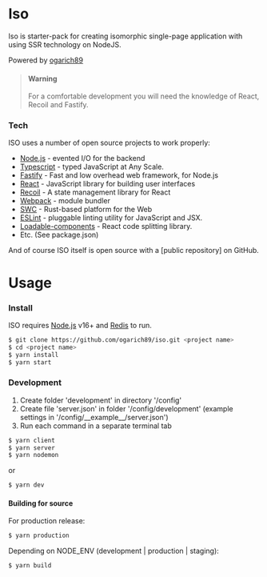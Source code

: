 # Iso
Iso is starter-pack for creating isomorphic single-page application with using SSR technology on NodeJS.

Powered by [ogarich89](https://github.com/ogarich89)

> #### Warning
> For a comfortable development you will need the knowledge of React, Recoil and Fastify.

### Tech

ISO uses a number of open source projects to work properly:

* [Node.js](https://nodejs.org/) - evented I/O for the backend
* [Typescript](https://www.typescriptlang.org/) - typed JavaScript at Any Scale.
* [Fastify](https://www.fastify.io/) - Fast and low overhead web framework, for Node.js
* [React](https://reactjs.org/) - JavaScript library for building user interfaces
* [Recoil](https://recoiljs.org/) - A state management library for React
* [Webpack](https://webpack.js.org/) - module bundler
* [SWC](https://swc.rs/) - Rust-based platform for the Web
* [ESLint](https://eslint.org/) - pluggable linting utility for JavaScript and JSX.
* [Loadable-components](https://www.smooth-code.com/open-source/loadable-components/) - React code splitting library.
* Etc. (See package.json)

And of course ISO itself is open source with a [public repository]
 on GitHub.

# Usage

### Install

ISO requires [Node.js](https://nodejs.org/) v16+ and [Redis](https://redis.io) to run.


```sh
$ git clone https://github.com/ogarich89/iso.git <project name>
$ cd <project name>
$ yarn install
$ yarn start
```

### Development

1. Create folder 'development' in directory '/config'
2. Create file 'server.json' in folder '/config/development' (example settings in '/config/\_\_example\_\_/server.json')
3. Run each command in a separate terminal tab

```sh
$ yarn client
$ yarn server
$ yarn nodemon
```

or

```sh
$ yarn dev
```

#### Building for source
For production release:
```sh
$ yarn production
```
Depending on NODE_ENV (development | production | staging):
```sh
$ yarn build
```



